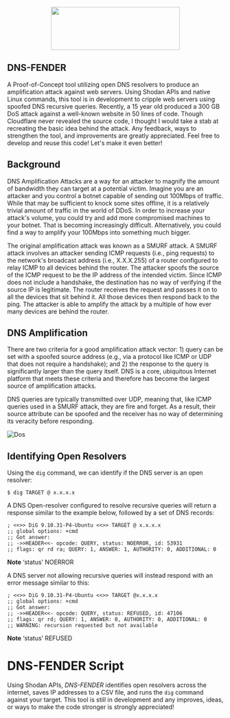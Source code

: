 <p align="center">
  <img width="300" height="100" src="https://user-images.githubusercontent.com/72598486/134552117-1ce19e3a-c8f8-4799-8854-40e647c1a7f9.png">
</p>


## DNS-FENDER

A Proof-of-Concept tool utilizing open DNS resolvers to produce an amplification attack against web servers. Using Shodan APIs and native Linux commands, this tool is in development to cripple web servers using spoofed DNS recursive queries. Recently, a 15 year old produced a 300 GB DoS attack against a well-known website in 50 lines of code. Though Cloudflare never revealed the source code, I thought I would take a stab at recreating the basic idea behind the attack. Any feedback, ways to strengthen the tool, and improvements are greatly appreciated. Feel free to develop and reuse this code! Let's make it even better!
 
## Background

DNS Amplification Attacks are a way for an attacker to magnify the amount of bandwidth they can target at a potential victim. Imagine you are an attacker and you control a botnet capable of sending out 100Mbps of traffic. While that may be sufficient to knock some sites offline, it is a relatively trivial amount of traffic in the world of DDoS. In order to increase your attack's volume, you could try and add more compromised machines to your botnet. That is becoming increasingly difficult. Alternatively, you could find a way to amplify your 100Mbps into something much bigger.

The original amplification attack was known as a SMURF attack. A SMURF attack involves an attacker sending ICMP requests (i.e., ping requests) to the network's broadcast address (i.e., X.X.X.255) of a router configured to relay ICMP to all devices behind the router. The attacker spoofs the source of the ICMP request to be the IP address of the intended victim. Since ICMP does not include a handshake, the destination has no way of verifying if the source IP is legitimate. The router receives the request and passes it on to all the devices that sit behind it. All those devices then respond back to the ping. The attacker is able to amplify the attack by a multiple of how ever many devices are behind the router.

## DNS Amplification

There are two criteria for a good amplification attack vector: 1) query can be set with a spoofed source address (e.g., via a protocol like ICMP or UDP that does not require a handshake); and 2) the response to the query is significantly larger than the query itself. DNS is a core, ubiquitous Internet platform that meets these criteria and therefore has become the largest source of amplification attacks.

DNS queries are typically transmitted over UDP, meaning that, like ICMP queries used in a SMURF attack, they are fire and forget. As a result, their source attribute can be spoofed and the receiver has no way of determining its veracity before responding.

![Dos](https://user-images.githubusercontent.com/72598486/134555284-7cb380e9-1937-48fc-8827-e6d3a21221af.png)

## Identifying Open Resolvers

Using the ```dig``` command, we can identify if the DNS server is an open resolver:

```
$ dig TARGET @ x.x.x.x 
```

A DNS Open-resolver configured to resolve recursive queries will return a response similar to the example below, followed by a set of DNS records:

```
; <<>> DiG 9.10.31-P4-Ubuntu <<>> TARGET @ x.x.x.x
;; global options: +cmd
;; Got answer:
;; ->>HEADER<<- opcode: QUERY, status: NOERROR, id: 53931
;; flags: qr rd ra; QUERY: 1, ANSWER: 1, AUTHORITY: 0, ADDITIONAL: 0
```

**Note** ‘status’ NOERROR

A DNS server not allowing recursive queries will instead respond with an error message similar to this:

```
; <<>> DiG 9.10.31-P4-Ubuntu <<>> TARGET @x.x.x.x
;; global options: +cmd
;; Got answer:
;; ->>HEADER<<- opcode: QUERY, status: REFUSED, id: 47106
;; flags: qr rd; QUERY: 1, ANSWER: 0, AUTHORITY: 0, ADDITIONAL: 0
;; WARNING: recursion requested but not available
```

**Note** ‘status’ REFUSED

# DNS-FENDER Script

Using Shodan APIs, *DNS-FENDER* identifies open resolvers across the internet, saves IP addresses to a CSV file, and runs the ```dig``` command against your target. This tool is still in development and any improves, ideas, or ways to make the code stronger is strongly appreciated!
